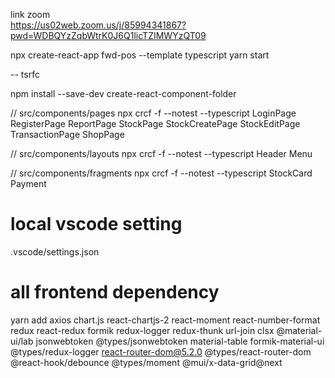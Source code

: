 link zoom<br>
https://us02web.zoom.us/j/85994341867?pwd=WDBQYzZqbWtrK0J6Q1licTZIMWYzQT09

npx create-react-app fwd-pos --template typescript
yarn start

--
tsrfc

npm install --save-dev create-react-component-folder

// src/components/pages
npx crcf -f  --notest --typescript LoginPage RegisterPage ReportPage StockPage StockCreatePage StockEditPage TransactionPage ShopPage

// src/components/layouts
npx crcf -f  --notest --typescript Header Menu

// src/components/fragments
npx crcf -f  --notest --typescript StockCard Payment

# local vscode setting
.vscode/settings.json


# all frontend dependency
yarn add axios chart.js react-chartjs-2 react-moment react-number-format redux react-redux formik redux-logger redux-thunk url-join clsx @material-ui/lab  jsonwebtoken @types/jsonwebtoken material-table formik-material-ui @types/redux-logger react-router-dom@5.2.0 @types/react-router-dom @react-hook/debounce  @types/moment  @mui/x-data-grid@next
